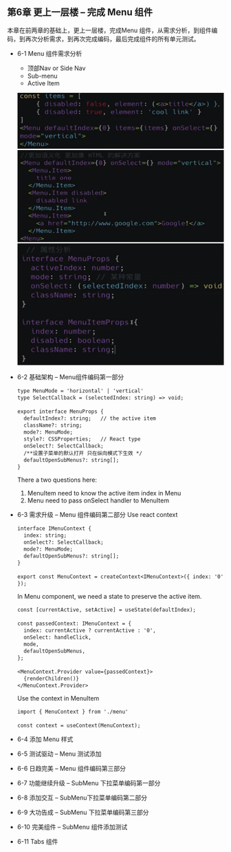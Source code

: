 ##  第6章 更上一层楼 – 完成 Menu 组件
本章在前两章的基础上，更上一层楼，完成Menu 组件，从需求分析，到组件编码，到再次分析需求，到再次完成编码，最后完成组件的所有单元测试。

- 6-1 Menu 组件需求分析

  - 顶部Nav or Side Nav
  - Sub-menu
  - Active Item

  ![](./_images/menu-design-1.png)
  ![](./_images/menu-design-2.png)
  ![](./_images/menu-props.png)
  
- 6-2 基础架构 – Menu组件编码第一部分
  ```
  type MenuMode = 'horizontal' | 'vertical'
  type SelectCallback = (selectedIndex: string) => void;

  export interface MenuProps {
    defaultIndex?: string;   // the active item
    className?: string;
    mode?: MenuMode;
    style?: CSSProperties;   // React type
    onSelect?: SelectCallback; 
    /**设置子菜单的默认打开 只在纵向模式下生效 */
    defaultOpenSubMenus?: string[];
  }
  ```
  There a two questions here:
   1. MenuItem need to know the active item index in Menu
   2. Menu need to pass onSelect handler to MenuItem
  


- 6-3 需求升级 – Menu 组件编码第二部分
  Use react context 
  ```
  interface IMenuContext {
    index: string;
    onSelect?: SelectCallback;
    mode?: MenuMode;
    defaultOpenSubMenus?: string[];
  }

  export const MenuContext = createContext<IMenuContext>({ index: '0' });
  ```
  In Menu component, we need a state to preserve the active item.
  ```
  const [currentActive, setActive] = useState(defaultIndex);

  const passedContext: IMenuContext = {
    index: currentActive ? currentActive : '0',
    onSelect: handleClick,
    mode,
    defaultOpenSubMenus,
  };

  <MenuContext.Provider value={passedContext}>
    {renderChildren()}
  </MenuContext.Provider>
  ```

  Use the context in MenuItem
  ```
  import { MenuContext } from './menu'

  const context = useContext(MenuContext);

  ```

- 6-4 添加 Menu 样式

- 6-5 测试驱动 – Menu 测试添加

- 6-6 日趋完美 – Menu 组件编码第三部分

- 6-7 功能继续升级 – SubMenu 下拉菜单编码第一部分

- 6-8 添加交互 – SubMenu下拉菜单编码第二部分

- 6-9 大功告成 – SubMenu 下拉菜单编码第三部分

- 6-10 完美组件 – SubMenu 组件添加测试

- 6-11 Tabs 组件
